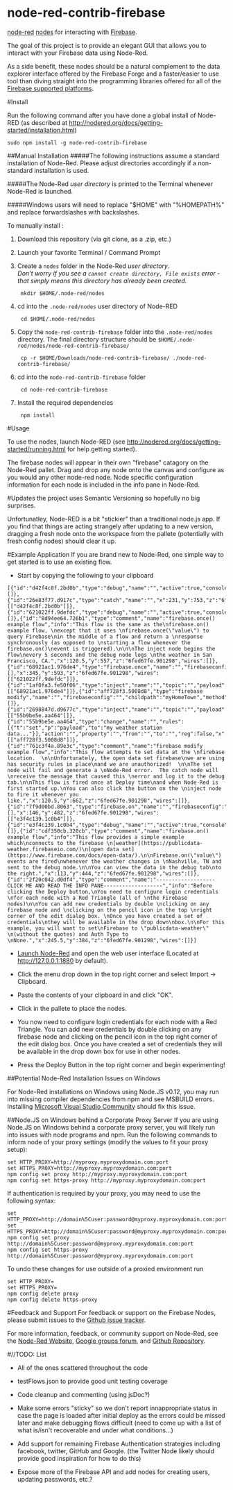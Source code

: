 node-red-contrib-firebase
=========================

<A HREF="http://nodered.org">node-red</A> <A HREF="http://nodered.org/docs/creating-nodes/">nodes</A> for interacting with <A HREF="https://www.firebase.com/">Firebase</A>.

The goal of this project is to provide an elegant GUI that allows you to interact with your Firebase data using Node-Red.

As a side benefit, these nodes should be a natural complement to the data explorer interface offered by the Firebase Forge and a faster/easier to use tool than diving straight into the programming libraries offered for all of the <A HREF="https://www.firebase.com/docs/">Firebase supported platforms</A>.


#Install

Run the following command after you have done a global install of Node-RED (as described at <A HREF="http://nodered.org/docs/getting-started/installation.html">http://nodered.org/docs/getting-started/installation.html</A>)

	sudo npm install -g node-red-contrib-firebase

##Manual Installation
#####The following instructions assume a standard installation of Node-Red.  Please adjust directories accordingly if a non-standard installation is used.  

#####The Node-Red _user directory_ is printed to the Terminal whenever Node-Red is launched.

#####Windows users will need to replace "$HOME" with "%HOMEPATH%" and replace forwardslashes with backslashes.

To manually install :

1. Download this repository (via git clone, as a .zip, etc.)

2. Launch your favorite Terminal / Command Prompt

3. Create a `nodes` folder in the Node-Red _user directory_.  
_Don't worry if you see a `cannot create directory, File exists` error - that simply means this directory has already been created._

		mkdir $HOME/.node-red/nodes

4. cd into the `.node-red/nodes` user directory of Node-RED

		cd $HOME/.node-red/nodes

5. Copy the `node-red-contrib-firebase` folder into the `.node-red/nodes` directory.  The final directory structure should be `$HOME/.node-red/nodes/node-red-contrib-firebase/`

		cp -r $HOME/Downloads/node-red-contrib-firebase/ ./node-red-contrib-firebase/

6. cd into the `node-red-contrib-firebase` folder

		cd node-red-contrib-firebase

7. Install the required dependencies

		npm install

#Usage

To use the nodes, launch Node-RED (see <A HREF="http://nodered.org/docs/getting-started/running.html">http://nodered.org/docs/getting-started/running.html</A> for help getting started).

The firebase nodes will appear in their own "firebase" catagory on the Node-Red pallet. Drag and drop any node onto the canvas and configure as you would any other node-red node.  Node specific configuration information for each node is included in the info pane in Node-Red.

#Updates
the project uses Semantic Versioning so hopefully no big surprises.

Unfortunatley, Node-RED is a bit "stickier" than a traditional node.js app.  If you find that things are acting strangely after updating to a new version, dragging a fresh node onto the workspace from the pallete (potentially with fresh config nodes) should clear it up.

#Example Application
If you are brand new to Node-Red, one simple way to get started is to use an existing flow.

- Start by copying the following to your clipboard

```
[{"id":"d42f4c8f.2bd0b","type":"debug","name":"","active":true,"console":"false","complete":"true","x":377,"y":753,"z":"6fed67fe.901298","wires":[]},{"id":"26e83f77.d917c","type":"catch","name":"","x":231,"y":753,"z":"6fed67fe.901298","wires":[["d42f4c8f.2bd0b"]]},{"id":"621022ff.9defdc","type":"debug","name":"","active":true,"console":"false","complete":"payload","x":570,"y":593,"z":"6fed67fe.901298","wires":[]},{"id":"8d94ee64.726b1","type":"comment","name":"firebase.once() example flow","info":"This flow is the same as the\nfirebase.on() example flow, \nexcept that it uses \nfirebase.once(\"value\") to query Firebase\nin the middle of a flow and return a \nresponse synchronously (as opposed to \nstarting a flow whenever the firebase.on()\nevent is triggered).\n\n\nThe inject node begins the flow\nevery 5 seconds and the debug node logs \nthe weather in San Francisco, CA.","x":120.5,"y":557,"z":"6fed67fe.901298","wires":[]},{"id":"68921ac1.976de4","type":"firebase.once","name":"","firebaseconfig":"","childpath":"sanfrancisco","eventType":"value","queries":[],"x":345,"y":593,"z":"6fed67fe.901298","wires":[["621022ff.9defdc"]]},{"id":"1af0fa3.fe50f06","type":"inject","name":"","topic":"","payload":"","payloadType":"date","repeat":"5","crontab":"","once":false,"x":127,"y":593,"z":"6fed67fe.901298","wires":[["68921ac1.976de4"]]},{"id":"aff728f3.5008d8","type":"firebase modify","name":"","firebaseconfig":"","childpath":"myHomeTown","method":"set","value":"msg.payload","priority":"","x":518,"y":699,"z":"6fed67fe.901298","wires":[]},{"id":"2698847d.d9677c","type":"inject","name":"","topic":"","payload":"","payloadType":"date","repeat":"","crontab":"","once":true,"x":125,"y":699,"z":"6fed67fe.901298","wires":[["55b9be5e.aa464"]]},{"id":"55b9be5e.aa464","type":"change","name":"","rules":[{"t":"set","p":"payload","to":"my weather station data..."}],"action":"","property":"","from":"","to":"","reg":false,"x":304,"y":699,"z":"6fed67fe.901298","wires":[["aff728f3.5008d8"]]},{"id":"761c3f4a.89e3c","type":"comment","name":"firebase modify example flow","info":"This flow attempts to set data at the \nfirebase location.  \n\nUnfortunately, the open data set firebase\nwe are using has security rules in place\nand we are unauthorized!  \n\nThe set node will fail and generate a \nNode-Red error.  The catch node will \nreceive the message that caused this \nerror and log it to the debug tab.\n\nThis flow is fired once at Deploy time\nand when Node-Red is first started up.\nYou can also click the button on the \ninject node to fire it whenever you like.","x":120.5,"y":662,"z":"6fed67fe.901298","wires":[]},{"id":"7f9d00bd.8063","type":"firebase.on","name":"","firebaseconfig":"","childpath":"/nashville","atStart":true,"eventType":"value","queries":[],"x":146,"y":482,"z":"6fed67fe.901298","wires":[["e3f4c139.1c0b4"]]},{"id":"e3f4c139.1c0b4","type":"debug","name":"","active":true,"console":"false","complete":"payload","x":344,"y":482,"z":"6fed67fe.901298","wires":[]},{"id":"cdf350cb.320cb","type":"comment","name":"firebase.on() example flow","info":"This flow provides a simple example which\nconnects to the firebase \n[weather](https://publicdata-weather.firebaseio.com/)\n[open data set](https://www.firebase.com/docs/open-data/).\n\nFirebase.on(\"value\") events are fired\nwhenever the weather changes in \nNashville, TN and sent to the debug node.\n\nYou can view the data in the debug tab\nto the right.","x":113,"y":444,"z":"6fed67fe.901298","wires":[]},{"id":"2f20c042.d0df4","type":"comment","name":"-------------------CLICK ME AND READ THE INFO PANE-------------------","info":"Before clicking the Deploy button,\nYou need to configure login credentials \nfor each node with a Red Triangle (all of \nthe Firebase nodes)\n\nYou can add new credentials by double \nclicking on any firebase node and \nclicking on the pencil icon in the top \nright corner of the edit dialog box. \nOnce you have created a set of credentials\nthey will be available in the drop down\nbox.\n\nFor this example, you will want to set\nFirebase to \"publicdata-weather\" \n(without the quotes) and Auth Type to \nNone.","x":245.5,"y":384,"z":"6fed67fe.901298","wires":[]}]
```
- <A HREF="http://nodered.org/docs/getting-started/running.html">Launch Node-Red</A> and open the web user interface (Located at <A HREF="http://127.0.0.1:1880">http://127.0.0.1:1880</A> by default).

- Click the menu drop down in the top right corner and select Import -> Clipboard.

- Paste the contents of your clipboard in and click "OK".

- Click in the pallete to place the nodes.

- You now need to configure login credentials for each node with a Red Triangle.  You can add new credentials by double clicking on any firebase node and clicking on the pencil icon in the top right corner of the edit dialog box. Once you have created a set of credentials they will be available in the drop down box for use in other nodes.

- Press the Deploy Button in the top right corner and begin experimenting!

##Potential Node-Red Installation Issues on Windows

For Node-Red installations on Windows using Node.JS v0.12, you may run into missing compiler dependencies from npm and see MSBUILD errors.  Installing <A HREF="https://www.visualstudio.com/en-us/visual-studio-homepage-vs.aspx">Microsoft Visual Studio Community</A> should fix this issue.

##Node.JS on Windows behind a Corporate Proxy Server
If you are using Node.JS on Windows behind a corporate proxy server, you will likely run into issues with
node programs and npm.  Run the following commands to inform node of your proxy settings (modify the values to fit your proxy setup):

    set HTTP_PROXY=http://myproxy.myproxydomain.com:port
    set HTTPS_PROXY=http://myproxy.myproxydomain.com:port
    npm config set proxy http://myproxy.myproxydomain.com:port
    npm config set https-proxy http://myproxy.myproxydomain.com:port

If authentication is required by your proxy, you may need to use the following syntax:

    set HTTP_PROXY=http://domain%5Cuser:password@myproxy.myproxydomain.com:port
    set HTTPS_PROXY=http://domain%5Cuser:password@myproxy.myproxydomain.com:port
    npm config set proxy http://domain%5Cuser:password@myproxy.myproxydomain.com:port
    npm config set https-proxy http://domain%5Cuser:password@myproxy.myproxydomain.com:port

To undo these changes for use outside of a proxied environment run

    set HTTP_PROXY=
    set HTTPS_PROXY=
    npm config delete proxy
    npm config delete https-proxy

#Feedback and Support
For feedback or support on the Firebase Nodes, please submit issues to the <A HREF="https://github.com/deldrid1/node-red-contrib-firebase/issues">Github issue tracker</A>.

For more information, feedback, or community support on Node-Red, see the <A HREF="http://nodered.org/">Node-Red Website</A>, <A HREF="https://groups.google.com/forum/#!forum/node-red">Google groups forum</A>, and <A HREF="https://www.github.com/node-red/node-red">Github Repository</A>.

#//TODO: List
- All of the ones scattered throughout the code

- testFlows.json to provide good unit testing coverage

- Code cleanup and commenting (using jsDoc?)

- Make some errors "sticky" so we don't report innappropriate status in case the page is loaded after initial deploy as the errors could be missed later and make debugging flows difficult (need to come up with a list of what is/isn't recoverable and under what conditions...)

- Add support for remaining Firebase Authentication strategies including facebook, twitter, GitHub and Google. (the Twitter Node likely should provide good inspiration for how to do this)

- Expose more of the Firebase API and add nodes for creating users, updating passwords, etc.?
